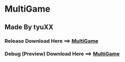 # MultiGame
## Made By tyuXX
### Release Download Here ==> [MultiGame](https://github.com/tyuXX/MultiGame/raw/master/MultiGame/bin/Release/Multi%20Game.exe)
### Debug (Preview) Download Here ==> [MultiGame](https://github.com/tyuXX/MultiGame/raw/master/MultiGame/bin/Debug/Multi%20Game.exe)